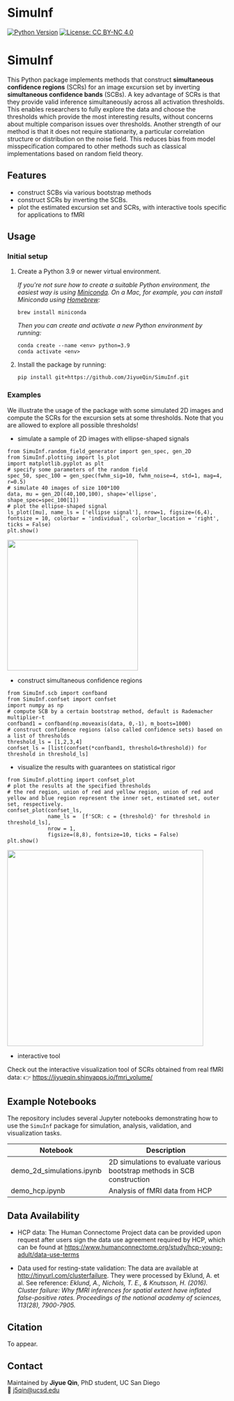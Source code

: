 # SimuInf
[![Python Version](https://img.shields.io/badge/python-3.9%2B-blue.svg)](https://www.python.org/)
[![License: CC BY-NC 4.0](https://img.shields.io/badge/License-CC%20BY--NC%204.0-lightgray.svg)](https://creativecommons.org/licenses/by-nc/4.0/)



# SimuInf
This Python package implements methods that construct **simultaneous confidence regions** (SCRs) for an image excursion set by inverting **simultaneous confidence bands** (SCBs). A key advantage of SCRs is that they provide valid inference simultaneously across all activation thresholds. This enables researchers to fully explore the data and choose the thresholds which provide the most interesting results, without concerns about multiple comparison issues over thresholds.  Another strength of our method is that it does not require stationarity, a particular correlation structure or distribution on the noise field. This reduces bias from model misspecification compared to other methods such as classical implementations based on random field theory.


## Features 
- construct SCBs via various bootstrap methods
- construct SCRs by inverting the SCBs.
- plot the estimated excursion set and SCRs, with interactive tools specific for applications to fMRI 


## Usage

### Initial setup

1. Create a Python 3.9 or newer virtual environment.

   *If you're not sure how to create a suitable Python environment, the easiest way is using [Miniconda](https://docs.conda.io/en/latest/miniconda.html). On a Mac, for example, you can install Miniconda using [Homebrew](https://brew.sh/):*


    ```
    brew install miniconda
    ```

   *Then you can create and activate a new Python environment by running:*

    ```
    conda create --name <env> python=3.9
    conda activate <env>
    ```

2. Install the package by running:

    ```
    pip install git+https://github.com/JiyueQin/SimuInf.git
    ```

### Examples 

We illustrate the usage of the package with some simulated 2D images and compute the SCRs for the excursion sets at some thresholds. Note that you are allowed to explore all possible thresholds!

-  simulate a sample of 2D images with ellipse-shaped signals  

```
from SimuInf.random_field_generator import gen_spec, gen_2D
from SimuInf.plotting import ls_plot
import matplotlib.pyplot as plt 
# specify some parameters of the random field
spec_50, spec_100 = gen_spec(fwhm_sig=10, fwhm_noise=4, std=1, mag=4, r=0.5)
# simulate 40 images of size 100*100
data, mu = gen_2D((40,100,100), shape='ellipse', shape_spec=spec_100[1])
# plot the ellipse-shaped signal
ls_plot([mu], name_ls = ['ellipse signal'], nrow=1, figsize=(6,4), fontsize = 10, colorbar = 'individual', colorbar_location = 'right', ticks = False)
plt.show()
```

<img src="./readme_ellipse_signal.jpg" width="300px">

- construct simultaneous confidence regions 

```
from SimuInf.scb import confband
from SimuInf.confset import confset
import numpy as np
# compute SCB by a certain bootstrap method, default is Rademacher multiplier-t 
confband1 = confband(np.moveaxis(data, 0,-1), m_boots=1000)
# construct confidence regions (also called confidence sets) based on a list of thresholds
threshold_ls = [1,2,3,4]
confset_ls = [list(confset(*confband1, threshold=threshold)) for threshold in threshold_ls]
```

-  visualize the results with guarantees on statistical rigor

```
from SimuInf.plotting import confset_plot
# plot the results at the specified thresholds
# the red region, union of red and yellow region, union of red and yellow and blue region represent the inner set, estimated set, outer set, respectively.
confset_plot(confset_ls, 
             name_ls =  [f'SCR: c = {threshold}' for threshold in threshold_ls], 
             nrow = 1,
             figsize=(8,8), fontsize=10, ticks = False)
plt.show()
```

<img src="./readme_ellipse_SCR.jpg" width="450px">

- interactive tool

Check out the interactive visualization tool of SCRs obtained from real fMRI data:
👉 https://jiyueqin.shinyapps.io/fmri_volume/
 

## Example Notebooks
The repository includes several Jupyter notebooks demonstrating how to use the `SimuInf` package for simulation, analysis, validation, and visualization tasks.

| Notebook | Description |
|-----------|--------------|
|demo_2d_simulations.ipynb| 2D simulations to evaluate various bootstrap methods in SCB construction|
|demo_hcp.ipynb| Analysis of fMRI data from HCP|


## Data Availability

- HCP data: The Human Connectome Project data can be provided upon request after users sign the data use agreement required by HCP, which can be found at https://www.humanconnectome.org/study/hcp-young-adult/data-use-terms

- Data used for resting-state validation: The data are available at http://tinyurl.com/clusterfailure. They were processed by Eklund, A. et al. See reference: *Eklund, A., Nichols, T. E., & Knutsson, H. (2016). Cluster failure: Why fMRI inferences for spatial extent have inflated false-positive rates. Proceedings of the national academy of sciences, 113(28), 7900-7905.*

## Citation
To appear.

## Contact

Maintained by **Jiyue Qin**,
PhD student, UC San Diego  
📧 j5qin@ucsd.edu